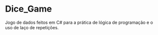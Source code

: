 # Dice_Game
 Jogo de dados feitos em C# para a prática de lógica de programação e o uso de laço de repetições. 
